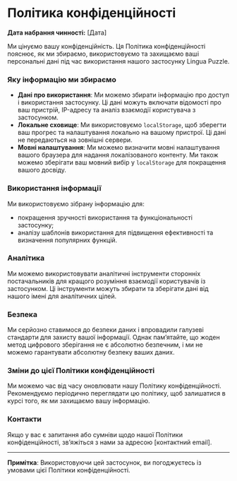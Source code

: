 # Політика конфіденційності

**Дата набрання чинності:** [Дата]

Ми цінуємо вашу конфіденційність. Ця Політика конфіденційності пояснює, як ми збираємо, використовуємо та захищаємо ваші персональні дані під час використання нашого застосунку Lingua Puzzle.

### Яку інформацію ми збираємо

- **Дані про використання**: Ми можемо збирати інформацію про доступ і використання застосунку. Ці дані можуть включати відомості про ваш пристрій, IP-адресу та аналіз взаємодії користувача з застосунком.
- **Локальне сховище**: Ми використовуємо `localStorage`, щоб зберегти ваш прогрес та налаштування локально на вашому пристрої. Ці дані не передаються на зовнішні сервери.
- **Мовні налаштування**: Ми можемо визначити мовні налаштування вашого браузера для надання локалізованого контенту. Ми також можемо зберігати ваш мовний вибір у `localStorage` для покращення вашого досвіду.

### Використання інформації

Ми використовуємо зібрану інформацію для:
- покращення зручності використання та функціональності застосунку;
- аналізу шаблонів використання для підвищення ефективності та визначення популярних функцій.

### Аналітика

Ми можемо використовувати аналітичні інструменти сторонніх постачальників для кращого розуміння взаємодії користувачів із застосунком. Ці інструменти можуть збирати та зберігати дані від нашого імені для аналітичних цілей.

### Безпека

Ми серйозно ставимося до безпеки даних і впровадили галузеві стандарти для захисту вашої інформації. Однак пам’ятайте, що жоден метод цифрового зберігання не є абсолютно безпечним, і ми не можемо гарантувати абсолютну безпеку ваших даних.

### Зміни до цієї Політики конфіденційності

Ми можемо час від часу оновлювати нашу Політику конфіденційності. Рекомендуємо періодично переглядати цю політику, щоб залишатися в курсі того, як ми захищаємо вашу інформацію.

### Контакти

Якщо у вас є запитання або сумніви щодо нашої Політики конфіденційності, зв’яжіться з нами за адресою [контактний email].

---

**Примітка**: Використовуючи цей застосунок, ви погоджуєтесь із умовами цієї Політики конфіденційності.